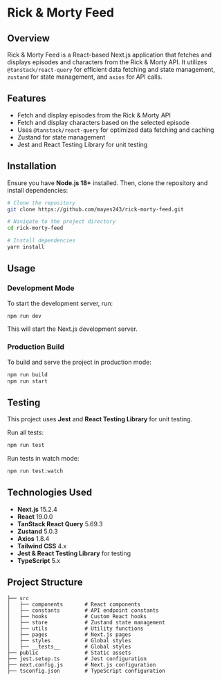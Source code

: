 # Rick & Morty Feed

## Overview

Rick & Morty Feed is a React-based Next.js application that fetches and displays episodes and characters from the Rick & Morty API. It utilizes `@tanstack/react-query` for efficient data fetching and state management, `zustand` for state management, and `axios` for API calls.

## Features

- Fetch and display episodes from the Rick & Morty API
- Fetch and display characters based on the selected episode
- Uses `@tanstack/react-query` for optimized data fetching and caching
- Zustand for state management
- Jest and React Testing Library for unit testing

## Installation

Ensure you have **Node.js 18+** installed. Then, clone the repository and install dependencies:

```sh
# Clone the repository
git clone https://github.com/mayes243/rick-morty-feed.git

# Navigate to the project directory
cd rick-morty-feed

# Install dependencies
yarn install
```

## Usage

### Development Mode

To start the development server, run:

```sh
npm run dev
```

This will start the Next.js development server.

### Production Build

To build and serve the project in production mode:

```sh
npm run build
npm run start
```

## Testing

This project uses **Jest** and **React Testing Library** for unit testing.

Run all tests:

```sh
npm run test
```

Run tests in watch mode:

```sh
npm run test:watch
```

## Technologies Used

- **Next.js** 15.2.4
- **React** 19.0.0
- **TanStack React Query** 5.69.3
- **Zustand** 5.0.3
- **Axios** 1.8.4
- **Tailwind CSS** 4.x
- **Jest & React Testing Library** for testing
- **TypeScript** 5.x

## Project Structure

```
├── src
│   ├── components       # React components
│   ├── constants        # API endpoint constants
│   ├── hooks            # Custom React hooks
│   ├── store            # Zustand state management
│   ├── utils            # Utility functions
│   ├── pages            # Next.js pages
│   ├── styles           # Global styles
│   ├── __tests__        # Global styles
├── public               # Static assets
├── jest.setup.ts        # Jest configuration
├── next.config.js       # Next.js configuration
├── tsconfig.json        # TypeScript configuration
```